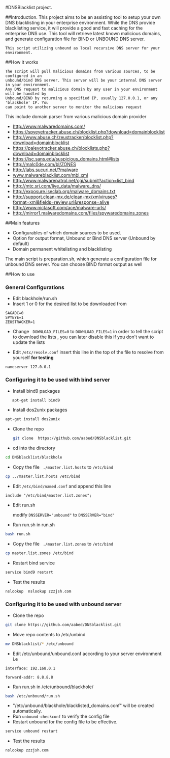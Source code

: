 #DNSBlacklist project.

##Introduction.
	This project aims to be an assisting tool to setup your own DNS blacklisting in your
	enterprise environment. While the DNS provide blacklisting service, it will provide
	a good and fast caching for the enterprise DNS use. This tool will retrieve latest known
	malicious domains, and generate configuration file for BIND or UNBOUND DNS server.

	This script utilizing unbound as local recursive DNS server for your environment.

##How it works

	The script will pull malicious domains from various sources, to be configured in an
	unbound/bind DNS server. This server will be your internal DNS server in your environment.
	Any DNS request to malicious domain by any user in your environment will be handled by 
	Unbound/BIND by returning a specified IP, usually 127.0.0.1, or any 'blackhole' IP. You 
	can point to another server to monitor the malicious request

This include domain parser from various malicious domain provider
- http://www.malwaredomains.com/
- https://spyeyetracker.abuse.ch/blocklist.php?download=domainblocklist
- http://www.abuse.ch/zeustracker/blocklist.php?download=domainblocklist
- https://palevotracker.abuse.ch/blocklists.php?download=domainblocklist
- https://isc.sans.edu/suspicious_domains.html#lists
- http://malc0de.com/bl/ZONES
- http://labs.sucuri.net/?malware
- www.malwareblacklist.com/mbl.xml
- http://www.malwarepatrol.net/cgi/submit?action=list_bind
- http://mtc.sri.com/live_data/malware_dns/
- http://exposure.iseclab.org/malware_domains.txt
- http://support.clean-mx.de/clean-mx/xmlviruses?format=xml&fields=review,url&response=alive
- http://www.nictasoft.com/ace/malware-urls/
- http://mirror1.malwaredomains.com/files/spywaredomains.zones

##Main features
- Configurables of which domain sources to be used.
- Option for output format, Unbound or Bind DNS server (Unbound by default)
- Domain permanent whitelisting and blacklisting

The main script is preparation.sh, which generate a configuration 
file for unbound DNS server. You can choose BIND format output as well

##How to use 
### General Configurations
- Edit blackhole/run.sh
- Insert 1 or 0 for the desired list to be downloaded from
~~~
SAGADC=0
SPYEYE=1
ZEUSTRACKER=1
~~~
- Change ` DOWNLOAD_FILES=0` to `DOWNLOAD_FILES=1` in order to tell the script to download the lists , you can later disable this if you don't want to update the lists

- Edit `/etc/resolv.conf` insert this line in the top of the file to resolve from yourself  **for testing**
```
nameserver 127.0.0.1
```

### Configuring it to be used with bind server

- Install bind9 packages
```bash 
   apt-get install bind9
   ```
- Install dos2unix packages
```bash
apt-get install dos2unix
```
- Clone the repo
   ```bash 
   git clone  https://github.com/aabed/DNSblacklist.git 
   ```
- cd into the directory
```bash
cd DNSblacklist/blackhole
```
- Copy the file ` ./master.list.hosts` to `/etc/bind`
```bash 
cp ../master.list.hosts /etc/bind
```

- Edit `/etc/bind/named.conf` and append this line
~~~
include "/etc/bind/master.list.zones";
~~~
- Edit run.sh 

    modify  ` DNSSERVER="unbound" `  to ` DNSSERVER="bind" ` 

- Run run.sh in run.sh
```bash
bash run.sh
```
- Copy the file ` ./master.list.zones` to `/etc/bind`
```bash 
cp master.list.zones /etc/bind
```
- Restart bind service
``` bash 
service bind9 restart
```
- Test the results
```bash
nslookup  nslookup zzzjsh.com
```

### Configuring it to be used with unbound server
- Clone the repo
```bash
git clone https://github.com/aabed/DNSblacklist.git 
```
- Move repo contents to /etc/unbind
```bash
mv DNSblacklist/* /etc/unbound
```
- Edit /etc/unbound/unbound.conf according to your server environment
i.e
```
interface: 192.168.0.1
```
```
forward-addr: 8.8.8.8
```

- Run run.sh in /etc/unbound/blackhole/
```bash
bash /etc/unbound/run.sh
```

- "/etc/unbound/blackhole/blacklisted_domains.conf" will be created automatically.
- Run `unbound-checkconf` to verify the config file
- Restart unbound for the config file to be effective.
```bash
service unbound restart
```
- Test the results
```bash
nslookup zzzjsh.com
```
